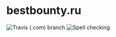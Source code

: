 # bestbounty.ru

![Travis (.com) branch](https://travis-ci.com/IvanKuchin/bestbounty.ru.svg?branch=development)
![Spell checking](https://github.com/IvanKuchin/bestbounty.ru/workflows/Spell%20checking/badge.svg)

